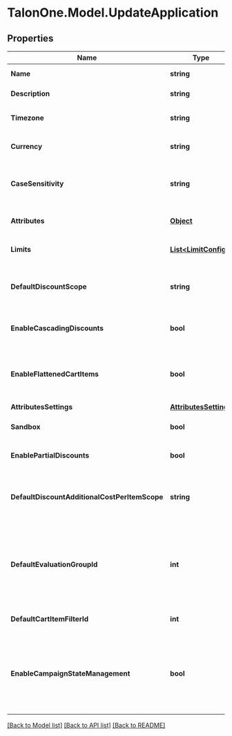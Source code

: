 # TalonOne.Model.UpdateApplication
## Properties

Name | Type | Description | Notes
------------ | ------------- | ------------- | -------------
**Name** | **string** | The name of this application. | 
**Description** | **string** | A longer description of the application. | [optional] 
**Timezone** | **string** | A string containing an IANA timezone descriptor. | 
**Currency** | **string** | The default currency for new customer sessions. | 
**CaseSensitivity** | **string** | The case sensitivity behavior to check coupon codes in the campaigns of this Application. | [optional] 
**Attributes** | [**Object**](.md) | Arbitrary properties associated with this campaign. | [optional] 
**Limits** | [**List&lt;LimitConfig&gt;**](LimitConfig.md) | Default limits for campaigns created in this application. | [optional] 
**DefaultDiscountScope** | **string** | The default scope to apply &#x60;setDiscount&#x60; effects on if no scope was provided with the effect.  | [optional] 
**EnableCascadingDiscounts** | **bool** | Indicates if discounts should cascade for this Application. | [optional] 
**EnableFlattenedCartItems** | **bool** | Indicates if cart items of quantity larger than one should be separated into different items of quantity one.  | [optional] 
**AttributesSettings** | [**AttributesSettings**](AttributesSettings.md) |  | [optional] 
**Sandbox** | **bool** | Indicates if this is a live or sandbox Application. | [optional] 
**EnablePartialDiscounts** | **bool** | Indicates if this Application supports partial discounts. | [optional] 
**DefaultDiscountAdditionalCostPerItemScope** | **string** | The default scope to apply &#x60;setDiscountPerItem&#x60; effects on if no scope was provided with the effect.  | [optional] 
**DefaultEvaluationGroupId** | **int** | The ID of the default campaign evaluation group to which new campaigns will be added unless a different group is selected when creating the campaign. | [optional] 
**DefaultCartItemFilterId** | **int** | The ID of the default Cart-Item-Filter for this application. | [optional] 
**EnableCampaignStateManagement** | **bool** | Indicates whether the campaign staging and revisions feature is enabled for the Application.  **Important:** After this feature is enabled, it cannot be disabled.  | [optional] 

[[Back to Model list]](../README.md#documentation-for-models) [[Back to API list]](../README.md#documentation-for-api-endpoints) [[Back to README]](../README.md)

